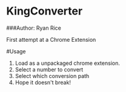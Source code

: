 KingConverter
=============
###Author: Ryan Rice


First attempt at a Chrome Extension


#Usage
1. Load as a unpackaged chrome extension.
2. Select a number to convert
3. Select which conversion path
4. Hope it doesn't break!
